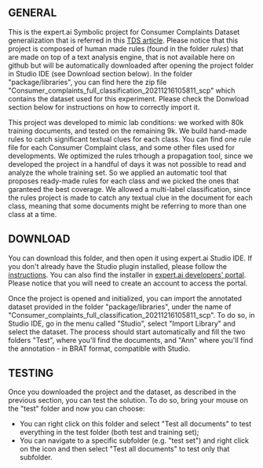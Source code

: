 ## GENERAL
This is the expert.ai Symbolic project for Consumer Complaints Dataset generalization that is referred in this <a href=''>TDS article</a>.
Please notice that this project is composed of human made rules (found in the folder <i>rules</i>) that are made on top of a text analysis engine, that is not available here on github but will be automatically downloaded after opening the project folder in Studio IDE (see Download section below).
In the folder "package/libraries", you can find here the zip file "Consumer_complaints_full_classification_20211216105811_scp" which contains the dataset used for this experiment. Please check the Donwload section below for instructions on how to correctly import it.

This project was developed to mimic lab conditions: we worked with 80k training documents, and tested on the remaining 9k. We build hand-made rules to catch significant textual clues for each class. You can find one rule file for each Consumer Complaint class, and some other files used for developments. We optimized the rules trhough a propagation tool, since we developed the project in a handful of days it was not possible to read and analyze the whole training set. So we applied an automatic tool that proposes ready-made rules for each class and we picked the ones that garanteed the best coverage. We allowed a multi-label classification, since the rules project is made to catch any textual clue in the document for each class, meaning that some documents might be referring to more than one class at a time.

## DOWNLOAD
You can download this folder, and then open it using expert.ai Studio IDE.
If you don't already have the Studio plugin installed, please follow the <a href='https://docs.expert.ai/studio/latest/ide/?'>instructions</a>.
You can also find the installer in <a href='https://developer.expert.ai/'>expert.ai developers' portal</a>. Please notice that you will need to create an account to access the portal.

Once the project is opened and initialized, you can import the annotated dataset provided in the folder "package/libraries", under the name of "Consumer_complaints_full_classification_20211216105811_scp". To do so, in Studio IDE, go in the menu called "Studio", select "Import Library" and select the dataset. The process should start automatically and fill the two folders "Test", where you'll find the documents, and "Ann" where you'll find the annotation - in BRAT format, compatible with Studio.

## TESTING
Once you downloaded the project and the dataset, as described in the previous section, you can test the solution. To do so, bring your mouse on the "test" folder and now you can choose:
* You can right click on this folder and select "Test all documents" to test everything in the test folder (both test and training set);
* You can navigate to a specific subfolder (e.g. "test set") and right click on the icon and then select "Test all documents" to test only that subfolder.
